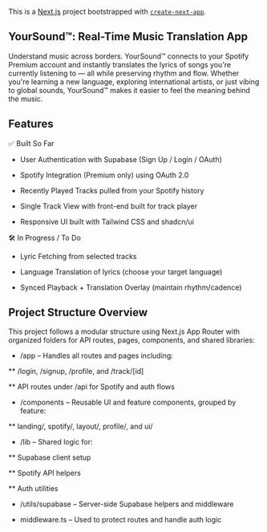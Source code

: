 This is a [Next.js](https://nextjs.org) project bootstrapped with [`create-next-app`](https://nextjs.org/docs/app/api-reference/cli/create-next-app).

## YourSound™: Real-Time Music Translation App

Understand music across borders.
YourSound™ connects to your Spotify Premium account and instantly translates the lyrics of songs you're currently listening to — all while preserving rhythm and flow. Whether you're learning a new language, exploring international artists, or just vibing to global sounds, YourSound™ makes it easier to feel the meaning behind the music.

## Features

✅ Built So Far

* User Authentication with Supabase (Sign Up / Login / OAuth)

* Spotify Integration (Premium only) using OAuth 2.0

* Recently Played Tracks pulled from your Spotify history

* Single Track View with front-end built for track player

* Responsive UI built with Tailwind CSS and shadcn/ui

🛠️ In Progress / To Do
* Lyric Fetching from selected tracks

* Language Translation of lyrics (choose your target language)

* Synced Playback + Translation Overlay (maintain rhythm/cadence)

## Project Structure Overview
This project follows a modular structure using Next.js App Router with organized folders for API routes, pages, components, and shared libraries:

* /app – Handles all routes and pages including:

** /login, /signup, /profile, and /track/[id]

** API routes under /api for Spotify and auth flows

* /components – Reusable UI and feature components, grouped by feature:

** landing/, spotify/, layout/, profile/, and ui/

* /lib – Shared logic for:

** Supabase client setup

** Spotify API helpers

** Auth utilities

* /utils/supabase – Server-side Supabase helpers and middleware

* middleware.ts – Used to protect routes and handle auth logic


